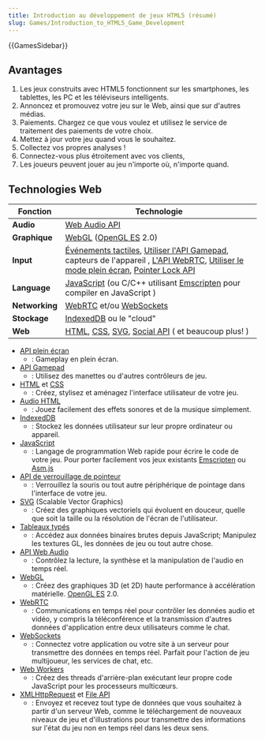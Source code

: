 ```yaml
---
title: Introduction au développement de jeux HTML5 (résumé)
slug: Games/Introduction_to_HTML5_Game_Development
---
```


{{GamesSidebar}}

## Avantages

1. Les jeux construits avec HTML5 fonctionnent sur les smartphones, les tablettes, les PC et les téléviseurs intelligents.
2. Annoncez et promouvez votre jeu sur le Web, ainsi que sur d'autres médias.
3. Paiements. Chargez ce que vous voulez et utilisez le service de traitement des paiements de votre choix.
4. Mettez à jour votre jeu quand vous le souhaitez.
5. Collectez vos propres analyses !
6. Connectez-vous plus étroitement avec vos clients,
7. Les joueurs peuvent jouer au jeu n'importe où, n'importe quand.

## Technologies Web

| **Fonction**   | Technologie                                                                                                                                                                                                                                                                                                                        |
| -------------- | ---------------------------------------------------------------------------------------------------------------------------------------------------------------------------------------------------------------------------------------------------------------------------------------------------------------------------------- |
| **Audio**      | [Web Audio API](/fr/docs/Web/API/Web_Audio_API)                                                                                                                                                                                                                                                                                    |
| **Graphique**  | [WebGL](/fr/docs/Web/API/WebGL_API) ([OpenGL ES](https://www.khronos.org/opengles/) 2.0)                                                                                                                                                                                                                                           |
| **Input**      | [Événements tactiles](/fr/docs/Web/Guide/DOM/Events/Touch_events), [Utiliser l'API Gamepad](/fr/docs/Web/Guide/API/Gamepad), capteurs de l'appareil , [L'API WebRTC](/fr/docs/Web/API/WebRTC_API), [Utiliser le mode plein écran](/fr/docs/Web/Guide/DOM/Using_full_screen_mode), [Pointer Lock API](/fr/docs/WebAPI/Pointer_Lock) |
| **Language**   | [JavaScript](/fr/docs/JavaScript) (ou C/C++ utilisant [Emscripten](https://github.com/kripken/emscripten/wiki) pour compiler en JavaScript )                                                                                                                                                                                       |
| **Networking** | [WebRTC](/fr/docs/WebRTC) et/ou [WebSockets](/fr/docs/Web/API/WebSockets_API)                                                                                                                                                                                                                                                      |
| **Stockage**   | [IndexedDB](/fr/docs/Web/API/API_IndexedDB) ou le "cloud"                                                                                                                                                                                                                                                                          |
| **Web**        | [HTML](/fr/docs/Web/HTML), [CSS](/fr/docs/Web/CSS), [SVG](/fr/docs/Web/SVG), [Social API](/fr/docs/Social_API) ( et beaucoup plus! )                                                                                                                                                                                               |

- [API plein écran](/fr/docs/DOM/Using_fullscreen_mode)
  - : Gameplay en plein écran.
- [API Gamepad](/fr/docs/API/Gamepad/Using_Gamepad_API)
  - : Utilisez des manettes ou d'autres contrôleurs de jeu.
- [HTML](/fr/docs/HTML) et [CSS](/fr/docs/CSS)
  - : Créez, stylisez et aménagez l'interface utilisateur de votre jeu.
- [Audio HTML](/fr/docs/HTML/Element/audio)
  - : Jouez facilement des effets sonores et de la musique simplement.
- [IndexedDB](/fr/docs/IndexedDB)
  - : Stockez les données utilisateur sur leur propre ordinateur ou appareil.
- [JavaScript](/fr/docs/JavaScript)
  - : Langage de programmation Web rapide pour écrire le code de votre jeu.
    Pour porter facilement vos jeux existants [Emscripten](https://github.com/kripken/emscripten/wiki) ou [Asm.js](http://asmjs.org/spec/latest/)
- [API de verrouillage de pointeur](/fr/docs/WebAPI/Pointer_Lock)
  - : Verrouillez la souris ou tout autre périphérique de pointage dans l'interface de votre jeu.
- [SVG](/fr/docs/SVG) (Scalable Vector Graphics)
  - : Créez des graphiques vectoriels qui évoluent en douceur, quelle que soit la taille ou la résolution de l'écran de l'utilisateur.
- [Tableaux typés](/fr/docs/JavaScript/Typed_arrays)
  - : Accédez aux données binaires brutes depuis JavaScript; Manipulez les textures GL, les données de jeu ou tout autre chose.
- [API Web Audio](/fr/docs/Web_Audio_API)
  - : Contrôlez la lecture, la synthèse et la manipulation de l'audio en temps réel.
- [WebGL](/fr/docs/WebGL)
  - : Créez des graphiques 3D (et 2D) haute performance à accélération matérielle. [OpenGL ES](https://www.khronos.org/opengles/) 2.0.
- [WebRTC](/fr/docs/WebRTC)
  - : Communications en temps réel pour contrôler les données audio et vidéo, y compris la téléconférence et la transmission d'autres données d'application entre deux utilisateurs comme le chat.
- [WebSockets](/fr/docs/WebSockets)
  - : Connectez votre application ou votre site à un serveur pour transmettre des données en temps réel. Parfait pour l'action de jeu multijoueur, les services de chat, etc.
- [Web Workers](/fr/docs/DOM/Using_web_workers)
  - : Créez des threads d'arrière-plan exécutant leur propre code JavaScript pour les processeurs multicœurs.
- [XMLHttpRequest](/fr/docs/DOM/XMLHttpRequest) et [File API](/fr/docs/DOM/File_API)
  - : Envoyez et recevez tout type de données que vous souhaitez à partir d'un serveur Web, comme le téléchargement de nouveaux niveaux de jeu et d'illustrations pour transmettre des informations sur l'état du jeu non en temps réel dans les deux sens.
